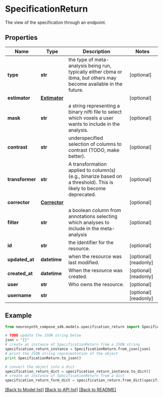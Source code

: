 # SpecificationReturn

The view of the specification through an endpoint.

## Properties
Name | Type | Description | Notes
------------ | ------------- | ------------- | -------------
**type** | **str** | the type of meta-analysis being run, typically either cbma or ibma, but others may become available in the future. | [optional] 
**estimator** | [**Estimator**](Estimator.md) |  | [optional] 
**mask** | **str** | a string representing a binary nifti file to select which voxels a user wants to include in the analysis. | [optional] 
**contrast** | **str** | underspecified selection of columns to contrast (TODO, make better). | [optional] 
**transformer** | **str** | A transformation applied to column(s) (e.g., binarize based on a threshold). This is likely to become deprecated. | [optional] 
**corrector** | [**Corrector**](Corrector.md) |  | [optional] 
**filter** | **str** | a boolean column from annotations selecting which analyses to include in the meta-analysis | [optional] 
**id** | **str** | the identifier for the resource. | [optional] 
**updated_at** | **datetime** | when the resource was last modified. | [optional] [readonly] 
**created_at** | **datetime** | When the resource was created. | [optional] [readonly] 
**user** | **str** | Who owns the resource. | [optional] 
**username** | **str** |  | [optional] [readonly] 

## Example

```python
from neurosynth_compose_sdk.models.specification_return import SpecificationReturn

# TODO update the JSON string below
json = "{}"
# create an instance of SpecificationReturn from a JSON string
specification_return_instance = SpecificationReturn.from_json(json)
# print the JSON string representation of the object
print SpecificationReturn.to_json()

# convert the object into a dict
specification_return_dict = specification_return_instance.to_dict()
# create an instance of SpecificationReturn from a dict
specification_return_form_dict = specification_return.from_dict(specification_return_dict)
```
[[Back to Model list]](../README.md#documentation-for-models) [[Back to API list]](../README.md#documentation-for-api-endpoints) [[Back to README]](../README.md)


